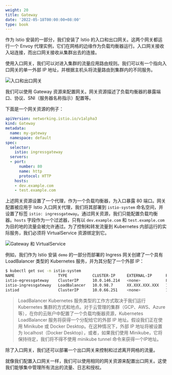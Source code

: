 ```yaml
---
weight: 20
title: Gateway
date: '2022-05-18T00:00:00+08:00'
type: book
---
```


作为 Istio 安装的一部分，我们安装了 Istio 的入口和出口网关。这两个网关都运行一个 Envoy 代理实例，它们在网格的边缘作为负载均衡器运行。入口网关接收入站连接，而出口网关接收从集群出去的连接。

使用入口网关，我们可以对进入集群的流量应用路由规则。我们可以有一个指向入口网关的单一外部 IP 地址，并根据主机头将流量路由到集群内的不同服务。

![入口和出口网关](../../images/008i3skNly1gsy17fz49vj318g0p0jto.jpg "入口和出口网关")

我们可以使用 Gateway 资源来配置网关。网关资源描述了负载均衡器的暴露端口、协议、SNI（服务器名称指示）配置等。

下面是一个网关资源的例子：

```yaml
apiVersion: networking.istio.io/v1alpha3
kind: Gateway
metadata:
  name: my-gateway
  namespace: default
spec:
  selector:
    istio: ingressgateway
  servers:
  - port:
      number: 80
      name: http
      protocol: HTTP
    hosts:
    - dev.example.com
    - test.example.com
```

上述网关资源设置了一个代理，作为一个负载均衡器，为入口暴露 80 端口。网关配置被应用于 Istio 入口网关代理，我们将其部署到 `istio-system` 命名空间，并设置了标签 `istio: ingressgateway`。通过网关资源，我们只能配置负载均衡器。`hosts` 字段作为一个过滤器，只有以 `dev.example.com` 和 `test.example.com` 为目的地的流量会被允许通过。为了控制和转发流量到 Kubernetes 内部运行的实际服务，我们必须将 VirtualService 资源绑定到它。

![Gateway 和 VirtualService](../../images/008i3skNly1gtcwbmwin2j61op0u0gp802.jpg "Gateway 和 VirtualService")

例如，我们作为 Istio 安装 `demo` 的一部分而部署的 Ingress 网关创建了一个具有 LoadBalancer 类型的 Kubernetes 服务，并为其分配了一个外部 IP：

```sh
$ kubectl get svc -n istio-system
NAME                   TYPE           CLUSTER-IP     EXTERNAL-IP      PORT(S)                                                                      AGE
istio-egressgateway    ClusterIP      10.0.146.214   <none>           80/TCP,443/TCP,15443/TCP                                                     7m56s
istio-ingressgateway   LoadBalancer   10.0.98.7      XX.XXX.XXX.XXX   15021:31395/TCP,80:32542/TCP,443:31347/TCP,31400:32663/TCP,15443:31525/TCP   7m56s
istiod                 ClusterIP      10.0.66.251    <none>           15010/TCP,15012/TCP,443/TCP,15014/TCP,853/TCP                                8m6s
```

> LoadBalancer Kubernetes 服务类型的工作方式取决于我们运行 Kubernetes 集群的方式和地点。对于云管理的集群（GCP、AWS、Azure等），在你的云账户中配置了一个负载均衡器资源，Kubernetes LoadBalancer 服务将获得一个分配给它的外部 IP 地址。假设我们正在使用 Minikube 或 Docker Desktop。在这种情况下，外部 IP 地址将被设置为 localhost（Docker Desktop），或者，如果我们使用 Minikube，它将保持待定，我们将不得不使用 minikube tunnel 命令来获得一个IP地址。

除了入口网关，我们还可以部署一个出口网关来控制和过滤离开网格的流量。

就像我们配置入口网关一样，我们可以使用相同的网关资源来配置出口网关。这使我们能够集中管理所有流出的流量、日志和授权。